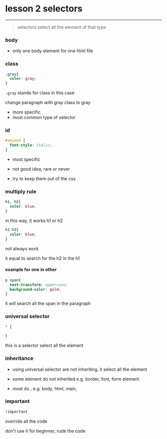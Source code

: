 # lesson 2 selectors

---

>   selectors select all the element of that type

### body

*   only one body element for one html file



### class

```css
.gray{ 
  color: gray;
}
```

`.gray` stands for class in this case

change paragraph with gray class to gray

*   more specific
*   most common type of selector



### id

```css
#second {
  font-style: italic;
}
```

*   most specific
*   not good idea, rare or never

*   try to keep them out of the css



### multiply rule

```css
h1, h2{
  color: blue;
}
```

in this way, it works h1 or h2

```css
h1 h2{
  color: blue;
}
```

not always work

it equal to search for the h2 in the h1



#### example for one in other

```css
p span{
  text-transform: uppercase;
  background-color: gold;
}
```

it will search all the span in the paragraph



### universal selector

```css
* {
  
}
```

this is a selector select all the element



### inheritance

*   using universal selector are not inheriting, it select all the element
*   some element do not inherited e.g. border, font, form element

*   most do , e.g. body, html, main,



### important

```css
!important
```

override all the code 

don't use it for beginner, rude the code